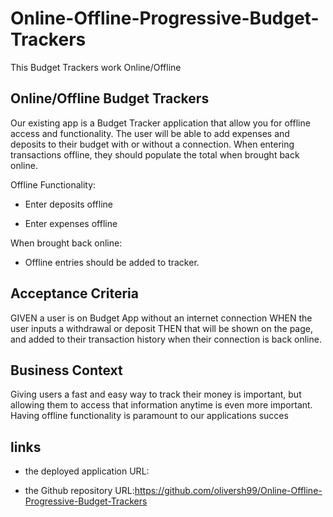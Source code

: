 # Online-Offline-Progressive-Budget-Trackers
This Budget Trackers work Online/Offline 
## Online/Offline Budget Trackers
 Our existing app is a Budget Tracker application that allow you for offline access and functionality.
The user will be able to add expenses and deposits to their budget with or without a connection. When entering transactions offline, they should populate the total when brought back online.

Offline Functionality:

  * Enter deposits offline

  * Enter expenses offline

When brought back online:

  * Offline entries should be added to tracker.

## Acceptance Criteria
GIVEN a user is on Budget App without an internet connection
WHEN the user inputs a withdrawal or deposit
THEN that will be shown on the page, and added to their transaction history when their connection is back online.

## Business Context

Giving users a fast and easy way to track their money is important, but allowing them to access that information anytime is even more important. Having offline functionality is paramount to our applications succes

## links

  * the deployed application URL:

  * the Github repository URL:https://github.com/oliversh99/Online-Offline-Progressive-Budget-Trackers